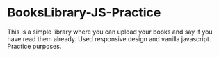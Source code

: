 # BooksLibrary-JS-Practice
This is a simple library where you can upload your books and say if you have read them already. Used responsive design and vanilla javascript. Practice purposes.
